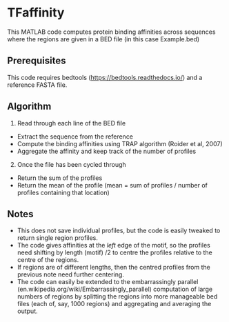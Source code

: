 # TFaffinity

This MATLAB code computes protein binding affinities across sequences where the regions are given in a BED file (in this case Example.bed)

## Prerequisites

This code requires bedtools (https://bedtools.readthedocs.io/) and a reference FASTA file.

## Algorithm

1. Read through each line of the BED file
  - Extract the sequence from the reference
  - Compute the binding affinities using TRAP algorithm (Roider et al, 2007)
  - Aggregate the affinity and keep track of the number of profiles
2. Once the file has been cycled through
  - Return the sum of the profiles
  - Return the mean of the profile (mean = sum of profiles / number of profiles containing that location)
  
##  Notes

- This does not save individual profiles, but the code is easily tweaked to return single region profiles.
- The code gives affinities at the *left* edge of the motif, so the profiles need shifting by length (motif) /2 to centre the profiles relative to the centre of the regions.
- If regions are of different lengths, then the centred profiles from the previous note need further centering.
- The code can easily be extended to the embarrassingly parallel (en.wikipedia.org/wiki/Embarrassingly_parallel) computation of large numbers of regions by splitting the regions into more manageable bed files (each of, say, 1000 regions) and aggregating and averaging the output.
